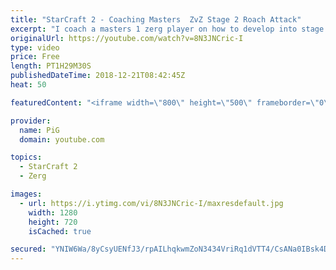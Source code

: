 ```yaml
---
title: "StarCraft 2 - Coaching Masters  ZvZ Stage 2 Roach Attack"
excerpt: "I coach a masters 1 zerg player on how to develop into stage 2 of the zvz :http://lotv.spawningtool.com/build/52590/ -- Watch live at https://www.twitch.tv/x5_pig"
originalUrl: https://youtube.com/watch?v=8N3JNCric-I
type: video
price: Free
length: PT1H29M30S
publishedDateTime: 2018-12-21T08:42:45Z
heat: 50

featuredContent: "<iframe width=\"800\" height=\"500\" frameborder=\"0\" src=\"https://www.youtube.com/embed/8N3JNCric-I\" allow=\"accelerometer; autoplay; encrypted-media; gyroscope; picture-in-picture\" allowfullscreen></iframe>"

provider:
  name: PiG
  domain: youtube.com

topics:
  - StarCraft 2
  - Zerg

images:
  - url: https://i.ytimg.com/vi/8N3JNCric-I/maxresdefault.jpg
    width: 1280
    height: 720
    isCached: true

secured: "YNIW6Wa/8yCsyUENfJ3/rpAILhqkwmZoN3434VriRq1dVTT4/CsANa0IBsk4DMurDgLM+asDSwogTZdfFzmEhNjds+Bz0mMvJAA4IG8UzycXYZxPOQCI20PJ/OVjlaj+Cx/jlD+0hALnWYVb+SdpP97fbHw1oKBhkOkcyiZ2vCO+aMUigwnWEUmhYIzd5iG0SXod6BCezVh/3CE1eWw4S3npu2S+wRao+BYPKo66/S/0k6+IIgcjxh4VR4B3uW3GbXlEuW/32g4uibMUMJEQsZtLsNGOvF8kFZEEILWgBFykFoRxO9K0y8OdVKv+LyduaxJy8BfuC/keM+bNbGS2mvdtjdBqC22se17p+c0H9AnVp42pFvAT+r4pFsfRfpHs2YiDc6Ta3A/If9zqe4aF80P8UvpX2eRlPsbIy9iuj74=;BEtDjkcj7a6zGs0cMoHcrw=="
---
```


